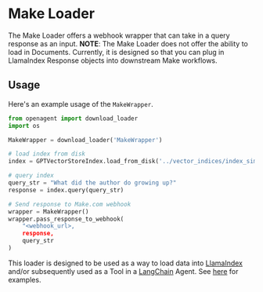 # Make Loader

The Make Loader offers a webhook wrapper that can take in a query response as an input.
**NOTE**: The Make Loader does not offer the ability to load in Documents. Currently,
it is designed so that you can plug in LlamaIndex Response objects into downstream Make workflows.

## Usage

Here's an example usage of the `MakeWrapper`.

```python
from openagent import download_loader
import os

MakeWrapper = download_loader('MakeWrapper')

# load index from disk
index = GPTVectorStoreIndex.load_from_disk('../vector_indices/index_simple.json')

# query index
query_str = "What did the author do growing up?"
response = index.query(query_str)

# Send response to Make.com webhook
wrapper = MakeWrapper()
wrapper.pass_response_to_webhook(
    "<webhook_url>,
    response,
    query_str
)

```

This loader is designed to be used as a way to load data into [LlamaIndex](https://github.com/jerryjliu/gpt_index/tree/main/gpt_index) and/or subsequently used as a Tool in a [LangChain](https://github.com/hwchase17/langchain) Agent. See [here](https://github.com/emptycrown/llama-hub/tree/main) for examples.
